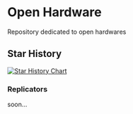 # Open Hardware
Repository dedicated to open hardwares

## Star History

[![Star History Chart](https://api.star-history.com/svg?repos=fablabcasafirjan/Open_Hardware&type=Date)](https://www.star-history.com/#fablabcasafirjan/Open_Hardware&Date)


### Replicators

soon...
